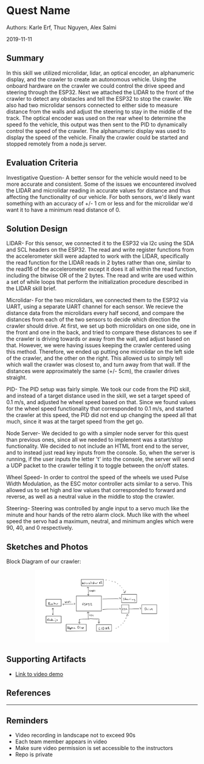 # Quest Name
Authors: Karle Erf, Thuc Nguyen, Alex Salmi

2019-11-11

## Summary
In this skill we utilized microlidar, lidar, an optical encoder, an alphanumeric display, and the crawler to create an autonomous vehicle. Using the onboard hardware on the crawler we could control the drive speed and steering through the ESP32. Next we attached the LIDAR to the front of the crawler to detect any obstacles and tell the ESP32 to stop the crawler. We also had two microlidar sensors connected to either side to measure distance from the walls and adjust the steering to stay in the middle of the track. The optical encoder  was  used on the rear wheel to determine the speed fo the vehicle, this output was then sent to the PID to dynamically control the speed of the crawler. The  alphanumeric display was used to display the speed of the vehicle. Finally the crawler could be started and stopped remotely from a node.js server.


## Evaluation Criteria
Investigative Question- A better sensor for the vehicle would need to be more accurate and consistent. Some of the issues
we encountered involved the LIDAR and microlidar reading in accurate values for distance and thus affecting the 
functionality of our vehicle. For both sensors, we'd likely want something with an accuracy of +/- 1 cm or less and for 
the microlidar we'd want it to have a minimum read distance of 0. 


## Solution Design
LIDAR- For this sensor, we connected it to the ESP32 via I2c using the SDA and SCL headers on the ESP32. The read and 
write register functions from the accelerometer skill were adapted to work with the LIDAR, specifically the read 
function for the LIDAR reads in 2 bytes rather than one, similar to the read16 of the accelerometer except it does it
all within the read function, including the bitwise OR of the 2 bytes. The read and write are used within a set of while
loops that perform the initialization procedure described in the LIDAR skill brief.

Microlidar- For the two microlidars, we connected them to the ESP32 via UART, using a separate UART channel for each sensor. We recieve the distance data from the microlidars every half second, and compare the distances from each of the two sensors to decide which direction the crawler should drive. At first, we set up both microlidars on one side, one in the front and one in the back, and tried to compare these distances to see if the crawler is driving towards or away from the wall, and adjust based on that. However, we were having issues keeping the crawler centered using this method. Therefore, we ended up putting one microlidar on the left side of the crawler, and the other on the right. This allowed us to simply tell which wall the crawler was closest to, and turn away from that wall. If the distances were approximately the same (+/- 5cm), the crawler drives straight. 

PID- The PID setup was fairly simple. We took our code from the PID skill, and instead of a target distance used in the skill, we set a target speed of 0.1 m/s, and adjusted he wheel speed based on that. Since we found values for the wheel speed functionality that corresponded to 0.1 m/s, and started the crawler at this speed, the PID did not end up changing the speed all that much, since it was at the target speed from the get go. 

Node Server- We decided to go with a simpler node server for this quest than previous ones, since all we needed to implement was a start/stop functionality. We decided to not include an HTML front end to the server, and to instead just read key inputs from the console. So, when the server is running, if the user inputs the letter 't' into the console, the server will send a UDP packet to the crawler telling it to toggle between the on/off states.

Wheel Speed- In order to control the speed of the wheels we used Pulse Width Modulation, as the ESC motor controller acts similar to a servo. This allowed us to set high and low values that corresponded to forward and reverse, as well as a neutral value in the middle to stop the crawler.

Steering- Steering was controlled by angle input to a servo much like the minute and hour hands of the retro alarm clock. Much like with the wheel speed the servo had a maximum, neutral, and minimum angles which were 90, 40, and 0 respectively.


## Sketches and Photos
Block Diagram of our crawler:
<center><img src="./images/diagram.png" width="70%" /></center>  
<center> </center>


## Supporting Artifacts
- [Link to video demo](https://drive.google.com/file/d/1I-moHiz_1PwSZOIyUAko-bz28LiR0mNd/view?usp=sharing)


## References

-----

## Reminders

- Video recording in landscape not to exceed 90s
- Each team member appears in video
- Make sure video permission is set accessible to the instructors
- Repo is private
